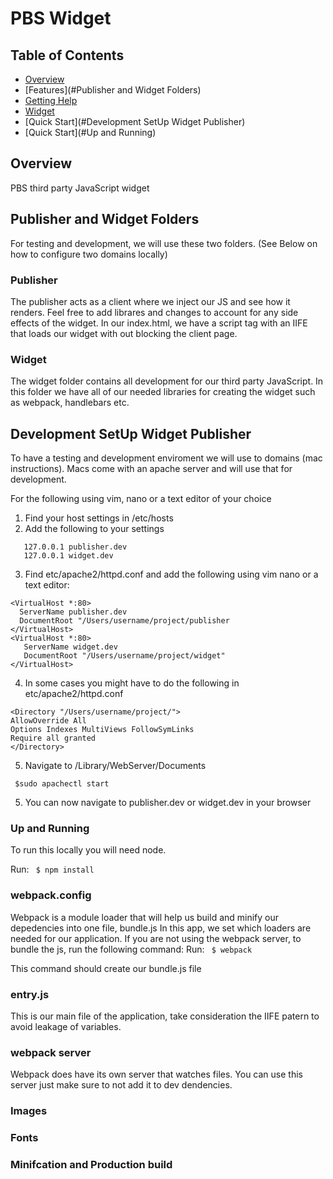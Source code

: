 # PBS Widget

## Table of Contents
 - [Overview](#overview)
 - [Features](#Publisher and Widget Folders)
 - [Getting Help](#Publishers)
 - [Widget](#Widget)
 - [Quick Start](#Development SetUp Widget Publisher)
 - [Quick Start](#Up and Running)

## Overview
PBS third party JavaScript widget   

## Publisher and Widget Folders
For testing and development, we will use these two folders. (See Below on how to configure two domains locally)

### Publisher 
The publisher acts as a client where we inject our JS and see how it renders. Feel free to add librares and changes to account for any side effects of the widget. In our index.html, we have a script tag with an IIFE that loads our widget with out blocking the client page. 

### Widget
The widget folder contains all development for our third party JavaScript. In this folder we have all of our needed libraries for creating the widget such as webpack, handlebars etc.

## Development SetUp Widget Publisher

To have a testing and development enviroment we will use to domains (mac instructions). Macs come with an apache server and will use that for development.

For the following using vim, nano or a text editor of your choice

1. Find your host settings in /etc/hosts
2. Add the following to your settings

```
   127.0.0.1 publisher.dev
   127.0.0.1 widget.dev
```

3. Find etc/apache2/httpd.conf and add the following using vim nano or a text editor:
 
```
<VirtualHost *:80>
  ServerName publisher.dev
  DocumentRoot "/Users/username/project/publisher
</VirtualHost>
<VirtualHost *:80>
   ServerName widget.dev
   DocumentRoot "/Users/username/project/widget"
</VirtualHost>
```

4. In some cases you might have to do the following in etc/apache2/httpd.conf

```
<Directory "/Users/username/project/">
AllowOverride All
Options Indexes MultiViews FollowSymLinks
Require all granted
</Directory>
```

5. Navigate to /Library/WebServer/Documents

` $sudo apachectl start`

5. You can now navigate to publisher.dev or widget.dev in your browser 


### Up and Running
To run this locally you will need node. 

Run:
` $ npm install`


### webpack.config
Webpack is a module loader that will help us build and minify our depedencies into one file, bundle.js
In this app, we set which loaders are needed for our application.
If you are not using the webpack server, to bundle the js, run the following command:
Run:
` $ webpack`

This command should create our bundle.js file

### entry.js
This is our main file of the application, take consideration the IIFE patern to avoid leakage of variables. 

### webpack server
Webpack does have its own server that watches files. You can use this server just make sure to not add it to dev dendencies. 

### Images


### Fonts


### Minifcation and Production build

